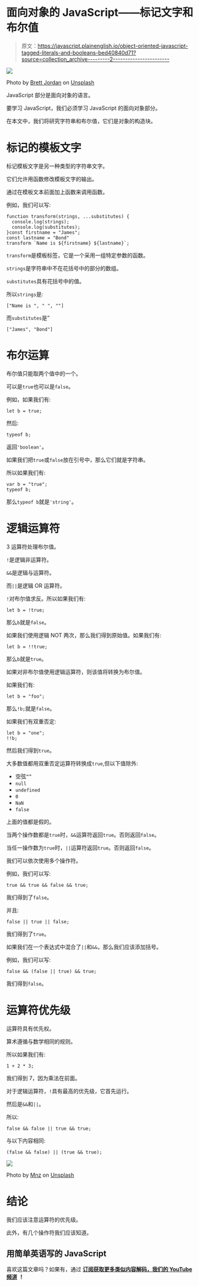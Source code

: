 # 面向对象的 JavaScript——标记文字和布尔值

> 原文：<https://javascript.plainenglish.io/object-oriented-javascript-tagged-literals-and-booleans-bed40840d71?source=collection_archive---------2----------------------->

![](img/999da0c3100a749b9444e6bd3b50b8bd.png)

Photo by [Brett Jordan](https://unsplash.com/@brett_jordan?utm_source=medium&utm_medium=referral) on [Unsplash](https://unsplash.com?utm_source=medium&utm_medium=referral)

JavaScript 部分是面向对象的语言。

要学习 JavaScript，我们必须学习 JavaScript 的面向对象部分。

在本文中，我们将研究字符串和布尔值，它们是对象的构造块。

# 标记的模板文字

标记模板文字是另一种类型的字符串文字。

它们允许用函数修改模板文字的输出。

通过在模板文本前面加上函数来调用函数。

例如，我们可以写:

```
function transform(strings, ...substitutes) {
  console.log(strings);
  console.log(substitutes);
}const firstname = "James";
const lastname = "Bond"
transform `Name is ${firstname} ${lastname}`;
```

`transform`是模板标签，它是一个采用一组特定参数的函数。

`strings`是字符串中不在花括号中的部分的数组。

`substitutes`具有花括号中的值。

所以`strings`是:

```
["Name is ", " ", ""]
```

而`substitutes`是”

```
["James", "Bond"]
```

# 布尔运算

布尔值只能取两个值中的一个。

可以是`true`也可以是`false`。

例如，如果我们有:

```
let b = true;
```

然后:

```
typeof b;
```

返回`'boolean'`。

如果我们把`true`或`false`放在引号中，那么它们就是字符串。

所以如果我们有:

```
var b = "true";
typeof b;
```

那么`typeof b`就是`'string'`。

# 逻辑运算符

3 运算符处理布尔值。

`!`是逻辑非运算符。

`&&`是逻辑与运算符。

而`||`是逻辑 OR 运算符。

`!`对布尔值求反。所以如果我们有:

```
let b = !true;
```

那么`b`就是`false`。

如果我们使用逻辑 NOT 两次，那么我们得到原始值。如果我们有:

```
let b = !!true;
```

那么`b`就是`true`。

如果对非布尔值使用逻辑运算符，则该值将转换为布尔值。

如果我们有:

```
let b = "foo";
```

那么`!b;`就是`false`。

如果我们有双重否定:

```
let b = "one";
!!b;
```

然后我们得到`true`。

大多数值都用双重否定运算符转换成`true`,但以下值除外:

*   空弦`“”`
*   `null`
*   `undefined`
*   `0`
*   `NaN`
*   `false`

上面的值都是假的。

当两个操作数都是`true`时，`&&`运算符返回`true`。否则返回`false`。

当任一操作数为`true`时，`||`运算符返回`true`。否则返回`false`。

我们可以依次使用多个操作符。

例如，我们可以写:

```
true && true && false && true;
```

我们得到了`false`。

并且:

```
false || true || false;
```

我们得到了`true`。

如果我们在一个表达式中混合了`||`和`&&`，那么我们应该添加括号。

例如，我们可以写:

```
false && (false || true) && true;
```

我们得到`false`。

# 运算符优先级

运算符具有优先权。

算术遵循与数学相同的规则。

所以如果我们有:

```
1 + 2 * 3;
```

我们得到 7，因为乘法在前面。

对于逻辑运算符，`!`具有最高的优先级，它首先运行。

然后是`&&`和`||`。

所以:

```
false && false || true && true;
```

与以下内容相同:

```
(false && false) || (true && true);
```

![](img/509304d2125ef1a3e789d4a031541645.png)

Photo by [Mnz](https://unsplash.com/@mnzoutfits?utm_source=medium&utm_medium=referral) on [Unsplash](https://unsplash.com?utm_source=medium&utm_medium=referral)

# 结论

我们应该注意运算符的优先级。

此外，有几个操作符我们应该知道。

## **用简单英语写的 JavaScript**

喜欢这篇文章吗？如果有，通过 [**订阅获取更多类似内容解码，我们的 YouTube 频道**](https://www.youtube.com/channel/UCtipWUghju290NWcn8jhyAw) **！**